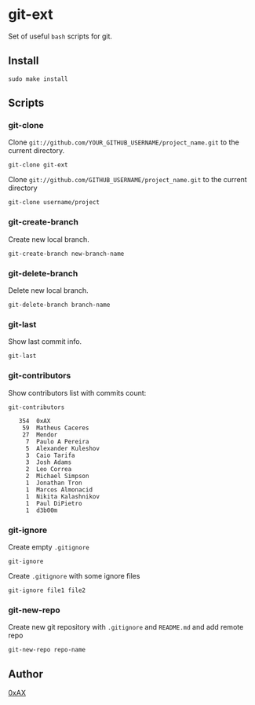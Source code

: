 # git-ext

Set of useful `bash` scripts for git.

## Install

```
sudo make install
```

## Scripts

### git-clone

Clone `git://github.com/YOUR_GITHUB_USERNAME/project_name.git` to the current directory.

```
git-clone git-ext
```

Clone `git://github.com/GITHUB_USERNAME/project_name.git` to the current directory

```
git-clone username/project
```

### git-create-branch

Create new local branch.

```
git-create-branch new-branch-name
```

### git-delete-branch

Delete new local branch.

```
git-delete-branch branch-name
```

### git-last

Show last commit info.

```
git-last
```

### git-contributors

Show contributors list with commits count:

```
git-contributors
```

```
   354  0xAX
    59  Matheus Caceres
    27  Mendor
     7  Paulo A Pereira
     5  Alexander Kuleshov
     3  Caio Tarifa
     3  Josh Adams
     2  Leo Correa
     2  Michael Simpson
     1  Jonathan Tron
     1  Marcos Almonacid
     1  Nikita Kalashnikov
     1  Paul DiPietro
     1  d3b00m
```

### git-ignore

Create empty `.gitignore`

```
git-ignore
```

Create `.gitignore` with some ignore files

```
git-ignore file1 file2
```

### git-new-repo

Create new git repository with `.gitignore` and `README.md` and add remote repo

```
git-new-repo repo-name
```

## Author

[0xAX](https://twitter.com/0xAX)